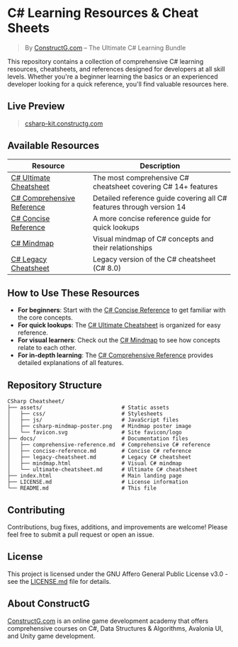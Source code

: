 # C# Learning Resources & Cheat Sheets

> By [ConstructG.com](https://constructg.com) – The Ultimate C# Learning Bundle

This repository contains a collection of comprehensive C# learning resources, cheatsheets, and references designed for developers at all skill levels. Whether you're a beginner learning the basics or an experienced developer looking for a quick reference, you'll find valuable resources here.

## Live Preview

> [csharp-kit.constructg.com](https://csharp-kit.constructg.com/)

## Available Resources

| Resource                                                        | Description                                                          |
| --------------------------------------------------------------- | -------------------------------------------------------------------- |
| [C# Ultimate Cheatsheet](./docs/ultimate-cheatsheet.md)         | The most comprehensive C# cheatsheet covering C# 14+ features        |
| [C# Comprehensive Reference](./docs/comprehensive-reference.md) | Detailed reference guide covering all C# features through version 14 |
| [C# Concise Reference](./docs/concise-reference.md)             | A more concise reference guide for quick lookups                     |
| [C# Mindmap](./docs/mindmap.html)                               | Visual mindmap of C# concepts and their relationships                |
| [C# Legacy Cheatsheet](./docs/legacy-cheatsheet.md)             | Legacy version of the C# cheatsheet (C# 8.0)                         |

## How to Use These Resources

- **For beginners**: Start with the [C# Concise Reference](https://csharp-kit.constructg.com/docs/concise-reference.md) to get familiar with the core concepts.
- **For quick lookups**: The [C# Ultimate Cheatsheet](https://csharp-kit.constructg.com/docs/ultimate-cheatsheet.md) is organized for easy reference.
- **For visual learners**: Check out the [C# Mindmap](https://csharp-kit.constructg.com/docs/mindmap.html) to see how concepts relate to each other.
- **For in-depth learning**: The [C# Comprehensive Reference](https://csharp-kit.constructg.com/docs/comprehensive-reference.md) provides detailed explanations of all features.

## Repository Structure

```
CSharp Cheatsheet/
├── assets/                         # Static assets
│   ├── css/                        # Stylesheets
│   ├── js/                         # JavaScript files
│   ├── csharp-mindmap-poster.png   # Mindmap poster image
│   └── favicon.svg                 # Site favicon/logo
├── docs/                           # Documentation files
│   ├── comprehensive-reference.md  # Comprehensive C# reference
│   ├── concise-reference.md        # Concise C# reference
│   ├── legacy-cheatsheet.md        # Legacy C# cheatsheet
│   ├── mindmap.html                # Visual C# mindmap
│   └── ultimate-cheatsheet.md      # Ultimate C# cheatsheet
├── index.html                      # Main landing page
├── LICENSE.md                      # License information
└── README.md                       # This file
```

## Contributing

Contributions, bug fixes, additions, and improvements are welcome! Please feel free to submit a pull request or open an issue.

## License

This project is licensed under the GNU Affero General Public License v3.0 - see the [LICENSE.md](./LICENSE.md) file for details.

## About ConstructG

[ConstructG.com](https://constructg.com) is an online game development academy that offers comprehensive courses on C#, Data Structures & Algorithms, Avalonia UI, and Unity game development.
